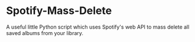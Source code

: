 # Spotify-Mass-Delete
A useful little Python script which uses Spotify's web API to mass delete all saved albums from your library.
